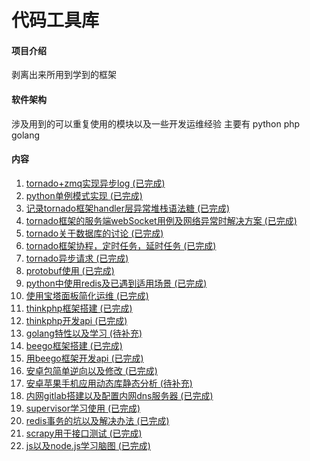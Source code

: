 # 代码工具库

#### 项目介绍
剥离出来所用到学到的框架

#### 软件架构
涉及用到的可以重复使用的模块以及一些开发运维经验
主要有 python php golang


#### 内容

1. [tornado+zmq实现异步log                                                 (已完成)](https://gitee.com/t102011/code_basket/tree/master/tornado+zmq实现异步log)
2. [python单例模式实现                                                     (已完成)](https://gitee.com/t102011/code_basket/tree/master/python单例模式实现)
3. [记录tornado框架handler层异常堆栈语法糖                                 (已完成)](https://gitee.com/t102011/code_basket/tree/master/记录tornado框架handler层异常堆栈语法糖)
4. [tornado框架的服务端webSocket用例及网络异常时解决方案                   (已完成)](https://gitee.com/t102011/code_basket/tree/master/tornado框架的服务端webSocket用例及网络异常时解决方案)
5. [tornado关于数据库的讨论                                                (已完成)](https://gitee.com/t102011/code_basket/tree/master/tornado关于数据库的讨论)
6. [tornado框架协程，定时任务，延时任务                                    (已完成)](https://gitee.com/t102011/code_basket/tree/master/tornado框架协程，定时任务，延时任务)
7. [tornado异步请求                                                        (已完成)](https://gitee.com/t102011/code_basket/tree/master/tornado异步请求)
8. [protobuf使用                                                           (已完成)](https://gitee.com/t102011/code_basket/tree/master/protobuf使用)
9. [python中使用redis及已遇到适用场景                                      (已完成)](https://gitee.com/t102011/code_basket/tree/master/python中使用redis及已遇到适用场景)
10. [使用宝塔面板简化运维                                                  (已完成)](https://gitee.com/t102011/code_basket/tree/master/使用宝塔面板简化运维)
11. [thinkphp框架搭建                                                      (已完成)](https://gitee.com/t102011/code_basket/tree/master/thinkphp框架搭建)
12. [thinkphp开发api                                                       (已完成)](https://gitee.com/t102011/code_basket/tree/master/thinkphp开发api)
13. [golang特性以及学习                                                    (待补充)](https://gitee.com/t102011/code_basket/tree/master/golang特性以及学习)
14. [beego框架搭建                                                         (已完成)](https://gitee.com/t102011/code_basket/tree/master/beego框架搭建)
15. [用beego框架开发api                                                    (已完成)](https://gitee.com/t102011/code_basket/tree/master/用beego框架开发api)
16. [安卓包简单逆向以及修改                                                (已完成)](https://gitee.com/t102011/code_basket/tree/master/安卓包简单逆向以及修改)
17. [安卓苹果手机应用动态库静态分析                                        (待补充)](https://gitee.com/t102011/code_basket/tree/master/安卓苹果手机应用动态库静态分析)
18. [内网gitlab搭建以及配置内网dns服务器                                   (已完成)](https://gitee.com/t102011/code_basket/tree/master/内网gitlab搭建以及配置内网dns服务器)
19. [supervisor学习使用                                                    (已完成)](https://gitee.com/t102011/code_basket/tree/master/supervisor学习使用)
20. [redis事务的坑以及解决办法                                             (已完成)](https://gitee.com/t102011/code_basket/tree/master/redis事务的坑以及解决办法)
21. [scrapy用于接口测试                                                    (已完成)](https://gitee.com/t102011/code_basket/tree/master/scrapy用于接口测试)
22. [js以及node.js学习脑图                                                 (已完成)](https://gitee.com/t102011/code_basket/tree/master/js以及node.js学习脑图)
